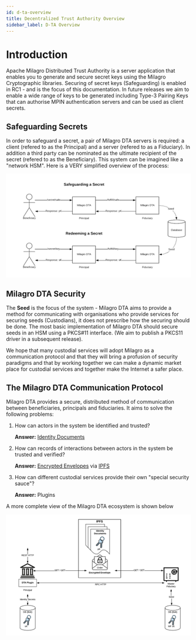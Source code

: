 ```yaml
---
id: d-ta-overview
title: Decentralized Trust Authority Overview
sidebar_label: D-TA Overview
---
```


# Introduction

Apache Milagro Distributed Trust Authority is a server application that enables you to generate and secure secret keys using the Milagro Cryptographic libraries. Securing of secret keys (Safeguarding)  is enabled in RC1 - and is the focus of this documentation. In future releases we aim to enable a wide range of keys to be generated including Type-3 Pairing Keys that can authorise MPIN authentication servers and can be used as client secrets.

## Safeguarding Secrets 

In order to safeguard a secret, a pair of Milagro DTA servers is required: a client (refered to as the Principal) and a server (refered to as a Fiduciary). In addition a third party can be nominated as the ultimate recipient of the secret (refered to as the Beneficiary). This system can be imagined like a "network HSM". Here is a VERY simplified overview of the process:

![Figure 1](/img/dta/RC1-Overview-1.png)

## Milagro DTA Security
The **Seed** is the focus of the system - Milagro DTA aims to provide a method for communicating with organisations who provide services for securing seeds (Custodians), it does not prescribe how the securing should be done. The most basic implementation of Milagro DTA should secure seeds in an HSM using a PKCS#11 interface. (We aim to publish a PKCS11 driver in a subsequent release). 

We hope that many custodial services will adopt Milagro as a communication protocol and that they will bring a profusion of security paradigms and that by working together we can make a dynamic market place for custodial services and together make the Internet a safer place.

## The Milagro DTA Communication Protocol
Milagro DTA provides a secure, distributed method of communication between beneficiaries, principals and fiduciaries. It aims to solve the following problems:

1. How can actors in the system be identified and trusted?

    **Answer:** [Identity Documents](dta-details/identity-documents.md)
2. How can records of interactions between actors in the system be trusted and verified?

    **Answer:** [Encrypted Envelopes](dta-details/encrypted-envelope.md) via [IPFS](dta-details/ipfs.md)

3. How can different custodial services provide their own "special security sauce"?

    **Answer:** Plugins

A more complete view of the Milagro DTA ecosystem is shown below

![Figure 1](/img/dta/RC1.png)